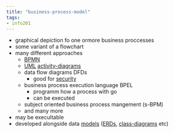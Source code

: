 ```yaml
---
title: "business-process-model"
tags: 
- info201
---
```


- graphical depiction fo one ormore business proccesses
- some variant of a flowchart
- many different approaches
	- [BPMN](notes/business-process-model-and-notation.md)
	- [UML](notes/unified-modelling-language.md) [activity-diagrams](notes/activity-diagrams.md)  
	- data flow diagrams DFDs
		- good for [security](notes/security.md)
	- business process execution language BPEL
		- programm how a process with go
		- can be executed
	- subject oriented business process mangement (s-BPM)
	- and many more
- may be execultable
- developed alongside data [models](notes/models.md) ([ERDs](notes/entity-relationship-diagrams.md), [class-diagrams](notes/class-diagrams.md) etc)
